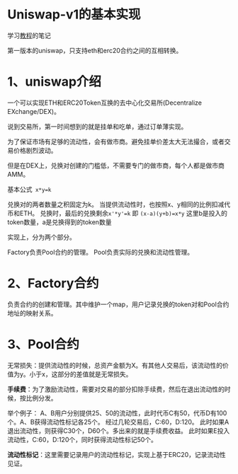 # Uniswap-v1的基本实现

学习[教程](https://github.com/Dapp-Learning-DAO/Dapp-Learning/blob/main/basic/13-decentralized-exchange/uniswap-v1-like/README.md)的笔记

第一版本的uniswap，只支持eth和erc20合约之间的互相转换。

# 1、uniswap介绍

一个可以实现ETH和ERC20Token互换的去中心化交易所(Decentralize EXchange/DEX)。

说到交易所，第一时间想到的就是挂单和吃单，通过订单薄实现。

为了保证市场有足够的流动性，会有做市商。避免挂单价差太大无法撮合，或者交易价格剧烈波动。

但是在DEX上，兑换对创建的门槛低，不需要专门的做市商，每个人都是做市商AMM。

基本公式` x*y=k`

兑换对的两者数量之积固定为k。
当提供流动性时，也按照x、y相同的比例扣减代币和ETH。
兑换时，最后的兑换剩余`x'*y'=k` 即 `(x-a)(y+b)=x*y` 这里b是投入的token数量，a是兑换得到的token数量

实现上，分为两个部分。

Factory负责Pool合约的管理。
Pool负责实际的兑换和流动性管理。


# 2、Factory合约
负责合约的创建和管理。其中维护一个map，用户记录兑换的token对和Pool合约地址的映射关系。

# 3、Pool合约
无常损失：提供流动性的时候，总资产金额为X。有其他人交易后，该流动性的价值为y。小于x，这部分的差值就是无常损失。

**手续费**：为了激励流动性，需要对交易的部分扣除手续费，然后在退出流动性的时候，按比例分发。

举个例子：
A、B用户分别提供25、50的流动性，此时代币C有50，代币D有100个。A、B获得流动性标记各25个。
经过几轮交易后，C:60，D:120。
此时如果A退出流动性，则获得C30个，D60个。多出来的就是手续费收益。
此时如果E投入流动性，C:60，D:120个，同时获得流动性标记50个。


**流动性标记**：这里需要记录用户的流动性标记，实现上基于ERC20，记录流动性见证。
	



